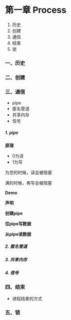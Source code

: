 # 第一章 Process
1. 历史
2. 创建
3. 通信
4. 结束
5. 锁
### 一、历史
### 二、创建
### 三、通信
- pipe
- 匿名管道
- 共享内存
- 信号
##### 1. pipe
**原理**
- 0为读
- 1为写

为空的时候，读会被阻塞

满的时候，再写会被阻塞


**Demo**

**声明**

**创建pipe**

**往pipe写数据**

**从pipe读数据**

##### 2. 匿名管道
##### 3. 共享内存
##### 4. 信号

### 四、结束
- 进程结束的方式
### 五、锁
